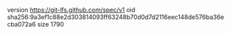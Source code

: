 version https://git-lfs.github.com/spec/v1
oid sha256:9a3ef1c88e2d303814093ff63248b70d0d7d2116eec148de576ba36ecba072a6
size 1790
